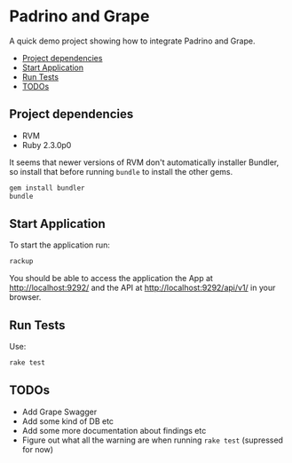 # Padrino and Grape

A quick demo project showing how to integrate Padrino and Grape.

<!-- MarkdownTOC -->

- [Project dependencies](#project-dependencies)
- [Start Application](#start-application)
- [Run Tests](#run-tests)
- [TODOs](#todos)

<!-- /MarkdownTOC -->

## Project dependencies

* RVM
* Ruby 2.3.0p0

It seems that newer versions of RVM don't automatically installer Bundler, so install that before running `bundle` to install the other gems.

```sh
gem install bundler
bundle
```

## Start Application

To start the application run:

```sh
rackup
```

You should be able to access the application the App at [http://localhost:9292/](http://localhost:9292/) and the API at [http://localhost:9292/api/v1/](http://localhost:9292/api/v1/) in your browser.

## Run Tests

Use:

```sh
rake test
```

## TODOs

* Add Grape Swagger
* Add some kind of DB etc
* Add some more documentation about findings etc
* Figure out what all the warning are when running `rake test` (supressed for now)
